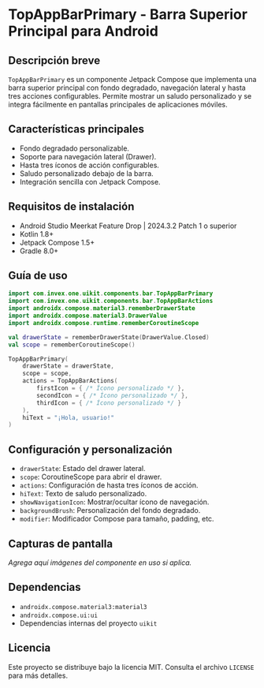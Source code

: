 # TopAppBarPrimary - Barra Superior Principal para Android

## Descripción breve
`TopAppBarPrimary` es un componente Jetpack Compose que implementa una barra superior principal con fondo degradado, navegación lateral y hasta tres acciones configurables. Permite mostrar un saludo personalizado y se integra fácilmente en pantallas principales de aplicaciones móviles.

## Características principales
- Fondo degradado personalizable.
- Soporte para navegación lateral (Drawer).
- Hasta tres íconos de acción configurables.
- Saludo personalizado debajo de la barra.
- Integración sencilla con Jetpack Compose.

## Requisitos de instalación
- Android Studio Meerkat Feature Drop | 2024.3.2 Patch 1 o superior
- Kotlin 1.8+
- Jetpack Compose 1.5+
- Gradle 8.0+

## Guía de uso

```kotlin
import com.invex.one.uikit.components.bar.TopAppBarPrimary
import com.invex.one.uikit.components.bar.TopAppBarActions
import androidx.compose.material3.rememberDrawerState
import androidx.compose.material3.DrawerValue
import androidx.compose.runtime.rememberCoroutineScope

val drawerState = rememberDrawerState(DrawerValue.Closed)
val scope = rememberCoroutineScope()

TopAppBarPrimary(
    drawerState = drawerState,
    scope = scope,
    actions = TopAppBarActions(
        firstIcon = { /* Ícono personalizado */ },
        secondIcon = { /* Ícono personalizado */ },
        thirdIcon = { /* Ícono personalizado */ }
    ),
    hiText = "¡Hola, usuario!"
)
```

## Configuración y personalización
- `drawerState`: Estado del drawer lateral.
- `scope`: CoroutineScope para abrir el drawer.
- `actions`: Configuración de hasta tres íconos de acción.
- `hiText`: Texto de saludo personalizado.
- `showNavigationIcon`: Mostrar/ocultar ícono de navegación.
- `backgroundBrush`: Personalización del fondo degradado.
- `modifier`: Modificador Compose para tamaño, padding, etc.

## Capturas de pantalla
_Agrega aquí imágenes del componente en uso si aplica._

## Dependencias
- `androidx.compose.material3:material3`
- `androidx.compose.ui:ui`
- Dependencias internas del proyecto `uikit`

## Licencia
Este proyecto se distribuye bajo la licencia MIT. Consulta el archivo `LICENSE` para más detalles.

